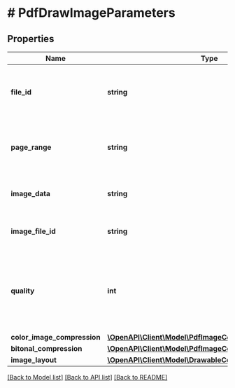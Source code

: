 # # PdfDrawImageParameters

## Properties

Name | Type | Description | Notes
------------ | ------------- | ------------- | -------------
**file_id** | **string** | The identifier of the previously uploaded file to be processed. | 
**page_range** | **string** | Specifies the page or the page range on which the image shall be drawn. | 
**image_data** | **string** | Specifies the data of the image to be drawn. | [optional] 
**image_file_id** | **string** | Specifies the file ID of the image to be drawn. | [optional] [default to '']
**quality** | **int** | Specifies the level of quality to be used for the compression, from 1 (poorest) to 100 (greatest). | [optional] [default to 75]
**color_image_compression** | [**\OpenAPI\Client\Model\PdfImageCompressionScheme**](PdfImageCompressionScheme.md) |  | [optional] 
**bitonal_compression** | [**\OpenAPI\Client\Model\PdfImageCompressionScheme**](PdfImageCompressionScheme.md) |  | [optional] 
**image_layout** | [**\OpenAPI\Client\Model\DrawableContentLayoutParameters**](DrawableContentLayoutParameters.md) |  | [optional] 

[[Back to Model list]](../../README.md#documentation-for-models) [[Back to API list]](../../README.md#documentation-for-api-endpoints) [[Back to README]](../../README.md)


